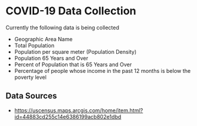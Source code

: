 # COVID-19 Data Collection

Currently the following data is being collected
- Geographic Area Name
- Total Population
- Population per square meter (Population Density)
- Population 65 Years and Over
- Percent of Population that is 65 Years and Over
- Percentage of people whose income in the past 12 months is below the poverty level

## Data Sources
- https://uscensus.maps.arcgis.com/home/item.html?id=44883cd255c14e6386199acb802e1dbd
